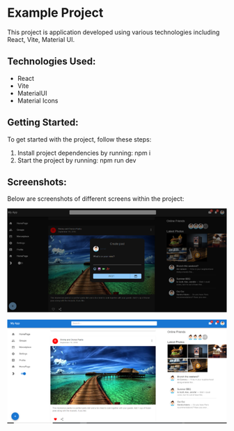 # Example Project

This project is application developed using various technologies including React, Vite, Material UI.

## Technologies Used:
- React
- Vite
- MaterialUI
- Material Icons

## Getting Started:
To get started with the project, follow these steps:
1. Install project dependencies by running: npm i
2. Start the project by running: npm run dev

## Screenshots:
Below are screenshots of different screens within the project:

![Message Screen](./public/images/image.png)

![Message Screen](./public/images/image2.png)


